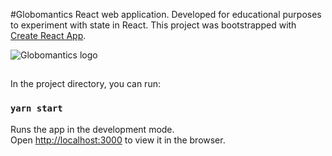 #Globomantics
React web application. Developed for educational purposes to experiment with state in React.
 This project was bootstrapped with [Create React App](https://github.com/facebook/create-react-app).

![Globomantics logo](https://i.postimg.cc/YCD67NB5/globomantics.png)
##
In the project directory, you can run:

### `yarn start`

Runs the app in the development mode.<br />
Open [http://localhost:3000](http://localhost:3000) to view it in the browser.
